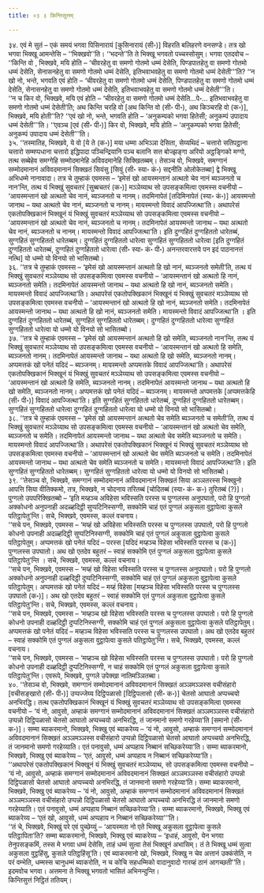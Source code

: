 ```yaml
---
title: ०३ ३ किन्तिसुत्तम्

---
```


३४. एवं मे सुतं – एकं समयं भगवा पिसिनारायं [कुसिनारायं (सी॰)] विहरति बलिहरणे वनसण्डे। तत्र खो भगवा भिक्खू आमन्तेसि – ‘‘भिक्खवो’’ति। ‘‘भदन्ते’’ति ते भिक्खू भगवतो पच्चस्सोसुम्। भगवा एतदवोच – ‘‘किन्ति वो , भिक्खवे, मयि होति – ‘चीवरहेतु वा समणो गोतमो धम्मं देसेति, पिण्डपातहेतु वा समणो गोतमो धम्मं देसेति, सेनासनहेतु वा समणो गोतमो धम्मं देसेति, इतिभवाभवहेतु वा समणो गोतमो धम्मं देसेती’’’ति? ‘‘न खो नो, भन्ते, भगवति एवं होति – ‘चीवरहेतु वा समणो गोतमो धम्मं देसेति, पिण्डपातहेतु वा समणो गोतमो धम्मं देसेति, सेनासनहेतु वा समणो गोतमो धम्मं देसेति, इतिभवाभवहेतु वा समणो गोतमो धम्मं देसेती’’’ति।  
‘‘न च किर वो, भिक्खवे, मयि एवं होति – ‘चीवरहेतु वा समणो गोतमो धम्मं देसेति…पे॰… इतिभवाभवहेतु वा समणो गोतमो धम्मं देसेती’ति; अथ किन्ति चरहि वो [अथ किन्ति वो (सी॰ पी॰), अथ किञ्चरहि वो (क॰)], भिक्खवे, मयि होती’’ति? ‘‘एवं खो नो, भन्ते, भगवति होति – ‘अनुकम्पको भगवा हितेसी; अनुकम्पं उपादाय धम्मं देसेती’’’ति। ‘‘एवञ्च [एवं (सी॰ पी॰)] किर वो, भिक्खवे, मयि होति – ‘अनुकम्पको भगवा हितेसी; अनुकम्पं उपादाय धम्मं देसेती’’’ति।  
३५. ‘‘तस्मातिह, भिक्खवे, ये वो [ये ते (क॰)] मया धम्मा अभिञ्ञा देसिता, सेय्यथिदं – चत्तारो सतिपट्ठाना चत्तारो सम्मप्पधाना चत्तारो इद्धिपादा पञ्चिन्द्रियानि पञ्च बलानि सत्त बोज्झङ्गा अरियो अट्ठङ्गिको मग्गो, तत्थ सब्बेहेव समग्गेहि सम्मोदमानेहि अविवदमानेहि सिक्खितब्बम्। तेसञ्च वो, भिक्खवे, समग्गानं सम्मोदमानानं अविवदमानानं सिक्खतं सियंसु [सियुं (सी॰ स्या॰ कं॰) सद्दनीति ओलोकेतब्बा] द्वे भिक्खू अभिधम्मे नानावादा। तत्र चे तुम्हाकं एवमस्स – ‘इमेसं खो आयस्मन्तानं अत्थतो चेव नानं ब्यञ्जनतो च नान’न्ति, तत्थ यं भिक्खुं सुवचतरं [सुब्बचतरं (क॰)] मञ्ञेय्याथ सो उपसङ्कमित्वा एवमस्स वचनीयो – ‘आयस्मन्तानं खो अत्थतो चेव नानं, ब्यञ्जनतो च नानम्। तदमिनापेतं [तदिमिनापेतं (स्या॰ कं॰)] आयस्मन्तो जानाथ – यथा अत्थतो चेव नानं, ब्यञ्जनतो च नानम्। मायस्मन्तो विवादं आपज्जित्था’ति। अथापरेसं एकतोपक्खिकानं भिक्खूनं यं भिक्खुं सुवचतरं मञ्ञेय्याथ सो उपसङ्कमित्वा एवमस्स वचनीयो – ‘आयस्मन्तानं खो अत्थतो चेव नानं, ब्यञ्जनतो च नानम्। तदमिनापेतं आयस्मन्तो जानाथ – यथा अत्थतो चेव नानं, ब्यञ्जनतो च नानम्। मायस्मन्तो विवादं आपज्जित्था’ति। इति दुग्गहितं दुग्गहिततो धारेतब्बं, सुग्गहितं सुग्गहिततो धारेतब्बम्। दुग्गहितं दुग्गहिततो धारेत्वा सुग्गहितं सुग्गहिततो धारेत्वा [इति दुग्गहितं दुग्गहिततो धारेतब्बं, दुग्गहितं दुग्गहिततो धारेत्वा (सी॰ स्या॰ कं॰ पी॰) अनन्तरवारत्तये पन इदं पाठनानत्तं नत्थि] यो धम्मो यो विनयो सो भासितब्बो।  
३६. ‘‘तत्र चे तुम्हाकं एवमस्स – ‘इमेसं खो आयस्मन्तानं अत्थतो हि खो नानं, ब्यञ्जनतो समेती’ति, तत्थ यं भिक्खुं सुवचतरं मञ्ञेय्याथ सो उपसङ्कमित्वा एवमस्स वचनीयो – ‘आयस्मन्तानं खो अत्थतो हि नानं, ब्यञ्जनतो समेति। तदमिनापेतं आयस्मन्तो जानाथ – यथा अत्थतो हि खो नानं, ब्यञ्जनतो समेति। मायस्मन्तो विवादं आपज्जित्था’ति। अथापरेसं एकतोपक्खिकानं भिक्खूनं यं भिक्खुं सुवचतरं मञ्ञेय्याथ सो उपसङ्कमित्वा एवमस्स वचनीयो – ‘आयस्मन्तानं खो अत्थतो हि खो नानं, ब्यञ्जनतो समेति। तदमिनापेतं आयस्मन्तो जानाथ – यथा अत्थतो हि खो नानं, ब्यञ्जनतो समेति। मायस्मन्तो विवादं आपज्जित्था’ति । इति दुग्गहितं दुग्गहिततो धारेतब्बं, सुग्गहितं सुग्गहिततो धारेतब्बम्। दुग्गहितं दुग्गहिततो धारेत्वा सुग्गहितं सुग्गहिततो धारेत्वा यो धम्मो यो विनयो सो भासितब्बो।  
३७. ‘‘तत्र चे तुम्हाकं एवमस्स – ‘इमेसं खो आयस्मन्तानं अत्थतो हि खो समेति, ब्यञ्जनतो नान’न्ति, तत्थ यं भिक्खुं सुवचतरं मञ्ञेय्याथ सो उपसङ्कमित्वा एवमस्स वचनीयो – ‘आयस्मन्तानं खो अत्थतो हि समेति, ब्यञ्जनतो नानम्। तदमिनापेतं आयस्मन्तो जानाथ – यथा अत्थतो हि खो समेति, ब्यञ्जनतो नानम्। अप्पमत्तकं खो पनेतं यदिदं – ब्यञ्जनम्। मायस्मन्तो अप्पमत्तके विवादं आपज्जित्था’ति। अथापरेसं एकतोपक्खिकानं भिक्खूनं यं भिक्खुं सुवचतरं मञ्ञेय्याथ सो उपसङ्कमित्वा एवमस्स वचनीयो – ‘आयस्मन्तानं खो अत्थतो हि समेति, ब्यञ्जनतो नानम्। तदमिनापेतं आयस्मन्तो जानाथ – यथा अत्थतो हि खो समेति, ब्यञ्जनतो नानम्। अप्पमत्तकं खो पनेतं यदिदं – ब्यञ्जनम्। मायस्मन्तो अप्पमत्तके [अप्पमत्तकेहि (सी॰ पी॰)] विवादं आपज्जित्था’ति। इति सुग्गहितं सुग्गहिततो धारेतब्बं, दुग्गहितं दुग्गहिततो धारेतब्बम्। सुग्गहितं सुग्गहिततो धारेत्वा दुग्गहितं दुग्गहिततो धारेत्वा यो धम्मो यो विनयो सो भासितब्बो।  
३८. ‘‘तत्र चे तुम्हाकं एवमस्स – ‘इमेसं खो आयस्मन्तानं अत्थतो चेव समेति ब्यञ्जनतो च समेती’ति, तत्थ यं भिक्खुं सुवचतरं मञ्ञेय्याथ सो उपसङ्कमित्वा एवमस्स वचनीयो – ‘आयस्मन्तानं खो अत्थतो चेव समेति, ब्यञ्जनतो च समेति। तदमिनापेतं आयस्मन्तो जानाथ – यथा अत्थतो चेव समेति ब्यञ्जनतो च समेति। मायस्मन्तो विवादं आपज्जित्था’ति। अथापरेसं एकतोपक्खिकानं भिक्खूनं यं भिक्खुं सुवचतरं मञ्ञेय्याथ सो उपसङ्कमित्वा एवमस्स वचनीयो – ‘आयस्मन्तानं खो अत्थतो चेव समेति ब्यञ्जनतो च समेति। तदमिनापेतं आयस्मन्तो जानाथ – यथा अत्थतो चेव समेति ब्यञ्जनतो च समेति। मायस्मन्तो विवादं आपज्जित्था’ति। इति सुग्गहितं सुग्गहिततो धारेतब्बम्। सुग्गहितं सुग्गहिततो धारेत्वा यो धम्मो यो विनयो सो भासितब्बो।  
३९. ‘‘तेसञ्च वो, भिक्खवे, समग्गानं सम्मोदमानानं अविवदमानानं सिक्खतं सिया अञ्ञतरस्स भिक्खुनो आपत्ति सिया वीतिक्कमो, तत्र, भिक्खवे, न चोदनाय तरितब्बं [चोदितब्बं (स्या॰ कं॰ क॰) तुरितब्बं (?)]। पुग्गलो उपपरिक्खितब्बो – ‘इति मय्हञ्च अविहेसा भविस्सति परस्स च पुग्गलस्स अनुपघातो, परो हि पुग्गलो अक्कोधनो अनुपनाही अदळ्हदिट्ठी सुप्पटिनिस्सग्गी, सक्कोमि चाहं एतं पुग्गलं अकुसला वुट्ठापेत्वा कुसले पतिट्ठापेतु’न्ति। सचे, भिक्खवे, एवमस्स, कल्लं वचनाय।  
‘‘सचे पन, भिक्खवे, एवमस्स – ‘मय्हं खो अविहेसा भविस्सति परस्स च पुग्गलस्स उपघातो, परो हि पुग्गलो कोधनो उपनाही अदळ्हदिट्ठी सुप्पटिनिस्सग्गी, सक्कोमि चाहं एतं पुग्गलं अकुसला वुट्ठापेत्वा कुसले पतिट्ठापेतुम्। अप्पमत्तकं खो पनेतं यदिदं – परस्स [यदिदं मय्हञ्च विहेसा भविस्सति परस्स च (क॰)] पुग्गलस्स उपघातो। अथ खो एतदेव बहुतरं – स्वाहं सक्कोमि एतं पुग्गलं अकुसला वुट्ठापेत्वा कुसले पतिट्ठापेतु’न्ति । सचे, भिक्खवे, एवमस्स, कल्लं वचनाय।  
‘‘सचे पन, भिक्खवे, एवमस्स – ‘मय्हं खो विहेसा भविस्सति परस्स च पुग्गलस्स अनुपघातो। परो हि पुग्गलो अक्कोधनो अनुपनाही दळ्हदिट्ठी दुप्पटिनिस्सग्गी, सक्कोमि चाहं एतं पुग्गलं अकुसला वुट्ठापेत्वा कुसले पतिट्ठापेतुम्। अप्पमत्तकं खो पनेतं यदिदं – मय्हं विहेसा [मय्हञ्च विहेसा भविस्सति परस्स च पुग्गलस्स उपघातो (क॰)]। अथ खो एतदेव बहुतरं – स्वाहं सक्कोमि एतं पुग्गलं अकुसला वुट्ठापेत्वा कुसले पतिट्ठापेतु’न्ति। सचे, भिक्खवे, एवमस्स, कल्लं वचनाय।  
‘‘सचे पन, भिक्खवे, एवमस्स – ‘मय्हञ्च खो विहेसा भविस्सति परस्स च पुग्गलस्स उपघातो। परो हि पुग्गलो कोधनो उपनाही दळ्हदिट्ठी दुप्पटिनिस्सग्गी, सक्कोमि चाहं एतं पुग्गलं अकुसला वुट्ठापेत्वा कुसले पतिट्ठापेतुम्। अप्पमत्तकं खो पनेतं यदिदं – मय्हञ्च विहेसा भविस्सति परस्स च पुग्गलस्स उपघातो। अथ खो एतदेव बहुतरं – स्वाहं सक्कोमि एतं पुग्गलं अकुसला वुट्ठापेत्वा कुसले पतिट्ठापेतु’न्ति। सचे, भिक्खवे, एवमस्स, कल्लं वचनाय।  
‘‘सचे पन, भिक्खवे, एवमस्स – ‘मय्हञ्च खो विहेसा भविस्सति परस्स च पुग्गलस्स उपघातो। परो हि पुग्गलो कोधनो उपनाही दळ्हदिट्ठी दुप्पटिनिस्सग्गी, न चाहं सक्कोमि एतं पुग्गलं अकुसला वुट्ठापेत्वा कुसले पतिट्ठापेतु’न्ति। एवरूपे, भिक्खवे, पुग्गले उपेक्खा नातिमञ्ञितब्बा।  
४०. ‘‘तेसञ्च वो, भिक्खवे, समग्गानं सम्मोदमानानं अविवदमानानं सिक्खतं अञ्ञमञ्ञस्स वचीसंहारो [वचीसङ्खारो (सी॰ पी॰)] उप्पज्जेय्य दिट्ठिपळासो [दिट्ठिपलासो (सी॰ क॰)] चेतसो आघातो अप्पच्चयो अनभिरद्धि। तत्थ एकतोपक्खिकानं भिक्खूनं यं भिक्खुं सुवचतरं मञ्ञेय्याथ सो उपसङ्कमित्वा एवमस्स वचनीयो – ‘यं नो, आवुसो, अम्हाकं समग्गानं सम्मोदमानानं अविवदमानानं सिक्खतं अञ्ञमञ्ञस्स वचीसंहारो उप्पन्नो दिट्ठिपळासो चेतसो आघातो अप्पच्चयो अनभिरद्धि, तं जानमानो समणो गरहेय्या’ति [समानो (सी॰ क॰)]। सम्मा ब्याकरमानो, भिक्खवे, भिक्खु एवं ब्याकरेय्य – ‘यं नो, आवुसो, अम्हाकं समग्गानं सम्मोदमानानं अविवदमानानं सिक्खतं अञ्ञमञ्ञस्स वचीसंहारो उप्पन्नो दिट्ठिपळासो चेतसो आघातो अप्पच्चयो अनभिरद्धि, तं जानमानो समणो गरहेय्याति। एतं पनावुसो, धम्मं अप्पहाय निब्बानं सच्छिकरेय्या’ति। सम्मा ब्याकरमानो, भिक्खवे, भिक्खु एवं ब्याकरेय्य – ‘एतं, आवुसो, धम्मं अप्पहाय न निब्बानं सच्छिकरेय्या’ति।  
‘‘अथापरेसं एकतोपक्खिकानं भिक्खूनं यं भिक्खुं सुवचतरं मञ्ञेय्याथ, सो उपसङ्कमित्वा एवमस्स वचनीयो – ‘यं नो, आवुसो, अम्हाकं समग्गानं सम्मोदमानानं अविवदमानानं सिक्खतं अञ्ञमञ्ञस्स वचीसंहारो उप्पन्नो दिट्ठिपळासो चेतसो आघातो अप्पच्चयो अनभिरद्धि, तं जानमानो समणो गरहेय्या’ति। सम्मा ब्याकरमानो, भिक्खवे, भिक्खु एवं ब्याकरेय्य – ‘यं नो, आवुसो, अम्हाकं समग्गानं सम्मोदमानानं अविवदमानानं सिक्खतं अञ्ञमञ्ञस्स वचीसंहारो उप्पन्नो दिट्ठिपळासो चेतसो आघातो अप्पच्चयो अनभिरद्धि तं जानमानो समणो गरहेय्याति। एतं पनावुसो, धम्मं अप्पहाय निब्बानं सच्छिकरेय्या’ति। सम्मा ब्याकरमानो, भिक्खवे, भिक्खु एवं ब्याकरेय्य – ‘एतं खो, आवुसो, धम्मं अप्पहाय न निब्बानं सच्छिकरेय्या’’’ति।  
‘‘तं चे, भिक्खवे, भिक्खुं परे एवं पुच्छेय्युं – ‘आयस्मता नो एते भिक्खू अकुसला वुट्ठापेत्वा कुसले पतिट्ठापिता’ति? सम्मा ब्याकरमानो, भिक्खवे, भिक्खु एवं ब्याकरेय्य – ‘इधाहं, आवुसो, येन भगवा तेनुपसङ्कमिं, तस्स मे भगवा धम्मं देसेसि, ताहं धम्मं सुत्वा तेसं भिक्खूनं अभासिम्। तं ते भिक्खू धम्मं सुत्वा अकुसला वुट्ठहिंसु, कुसले पतिट्ठहिंसू’ति। एवं ब्याकरमानो खो, भिक्खवे, भिक्खु न चेव अत्तानं उक्कंसेति, न परं वम्भेति, धम्मस्स चानुधम्मं ब्याकरोति, न च कोचि सहधम्मिको वादानुवादो गारय्हं ठानं आगच्छती’’ति।  
इदमवोच भगवा। अत्तमना ते भिक्खू भगवतो भासितं अभिनन्दुन्ति।  
किन्तिसुत्तं निट्ठितं ततियम्।  

